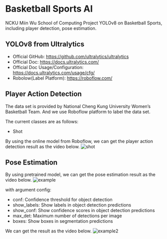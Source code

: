 # Basketball Sports AI

NCKU Miin Wu School of Computing Project
YOLOv8 on Basketball Sports, including player detection, pose estimation.

## YOLOv8 from Ultralytics
- Official GitHub: https://github.com/ultralytics/ultralytics
- Official Doc: https://docs.ultralytics.com/
- Official Doc Usage/Configuration: https://docs.ultralytics.com/usage/cfg/ 
- Robolow(Label Platform): https://roboflow.com/

## Player Action Detection
The data set is provided by National Cheng Kung University Women’s Basketball Team.
And we use Roboflow platform to label the data set.

The current classes are as follows:
- Shot

By using the online model from Roboflow, we can get the player action detection result as the video below.
![shot](./src/object_detection_example.gif)

## Pose Estimation
By using pretrained model, we can get the pose estimation result as the video below.
![example](./src/pose_estimation_example.gif)

with argument config:
- conf: Confidence threshold for object detection
- show_labels: Show labels in object detection predictions
- show_conf: Show confidence scores in object detection predictions
- max_det: Maximum number of detections per image
- boxes: Show boxes in segmentation predictions

We can get the result as the video below.
![example2](./src/pose_estimation_example2.gif)
